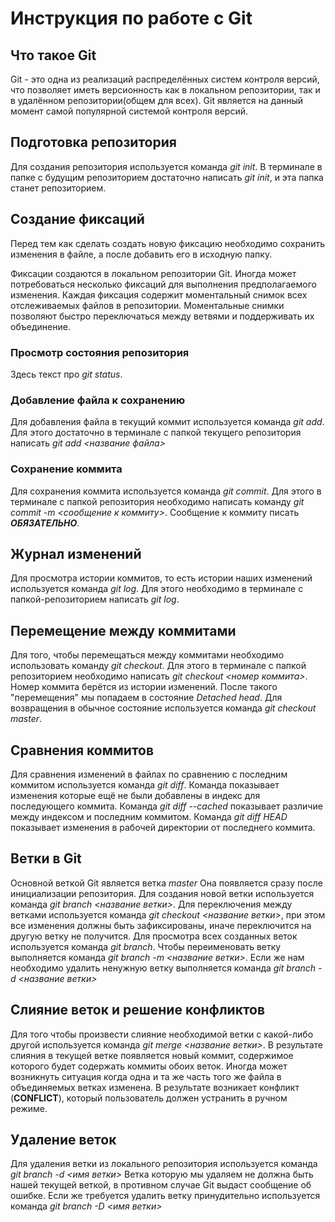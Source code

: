 # Инструкция по работе с Git

## Что такое Git
Git - это одна из реализаций распределённых систем контроля версий, что позволяет иметь версионность как в локальном репозитории, так и в удалённом репозитории(общем для всех). Git является на данный момент самой популярной системой контроля версий. 
## Подготовка репозитория
Для создания репозитория используется команда *git init*. В терминале в папке с будущим репозиторием достаточно написать *git init*, и эта папка станет репозиторием.

## Создание фиксаций 
Перед тем как сделать создать новую фиксацию необходимо сохранить изменения в файле, а после добавить его в исходную папку.

Фиксации создаются в локальном  репозитории Git. Иногда может потребоваться несколько фиксаций для выполнения предполагаемого изменения. Каждая фиксация содержит моментальный снимок всех отслеживаемых файлов в репозитории. Моментальные снимки позволяют быстро переключаться между ветвями и поддерживать их объединение.

### Просмотр состояния репозитория
Здесь текст про *git status*.

### Добавление файла к сохранению
Для добавления файла в текущий коммит используется команда *git add*. Для этого достаточно в терминале с папкой текущего репозитория написать *git add <название файла>*

### Сохранение коммита
Для сохранения коммита используется команда *git commit*. Для этого в терминале с папкой репозитория необходимо написать команду *git commit -m <сообщение к коммиту>*. Сообщение к коммиту писать ***ОБЯЗАТЕЛЬНО***.

## Журнал изменений

Для просмотра истории коммитов, то есть истории наших изменений используется команда *git log*. Для этого необходимо в терминале с папкой-репозиторием написать *git log*.

## Перемещение между коммитами

Для того, чтобы перемещаться между коммитами необходимо использовать команду *git checkout*. Для этого в терминале с папкой репозиторием необходимо написать *git checkout <номер коммита>*. Номер коммита берётся из истории изменений. После такого "перемещения" мы попадаем в состояние *Detached head*. Для возвращения в обычное состояние используется команда *git checkout master*.

## Сравнения коммитов
Для сравнения изменений в файлах по сравнению с последним коммитом используется команда *git diff*. Команда показывает изменения которые ещё не были добавлены в индекс для последующего коммита. Команда *git diff --cached* показывает различие между индексом и последним коммитом. Команда *git diff HEAD* показывает изменения в рабочей директории от последнего коммита.
## Ветки в Git
Основной веткой Git является ветка *master* Она появляется сразу после инициализации репозитория. Для создания новой ветки используется команда *git branch <название ветки>*. Для переключения между ветками используется команда *git checkout <название ветки>*, при этом все изменения должны быть зафиксированы, иначе переключится на другую ветку не получится. Для просмотра всех созданных веток используется команда *git branch*. Чтобы переименовать ветку выполняется команда *git branch -m <название ветки>*. Если же нам необходимо удалить ненужную ветку выполняется команда *git branch -d <название ветки>*
## Слияние веток и решение конфликтов
Для того чтобы произвести слияние необходимой ветки с какой-либо другой используется команда *git merge <название ветки>*. В результате слияния в текущей ветке появляется новый коммит, содержимое которого будет содержать коммиты обоих веток. Иногда может возникнуть ситуация когда одна и та же часть того же файла в объединяемых ветках изменена. В результате возникает конфликт (**CONFLICT**), который пользователь должен устранить в ручном режиме.
## Удаление веток
Для удаления ветки из локального репозитория используется команда *git branch -d <имя ветки>* Ветка которую мы удаляем не должна быть нашей текущей веткой, в противном случае Git выдаст сообщение об ошибке. Если же требуется удалить ветку принудительно используется команда *git branch -D <имя ветки>*